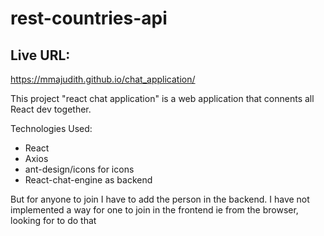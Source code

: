 # rest-countries-api


## Live URL:

   https://mmajudith.github.io/chat_application/

This project "react chat application" is a web application that connents all React dev together.

Technologies Used:

- React
- Axios
- ant-design/icons for icons
- React-chat-engine as backend

But for anyone to join I have to add the person in the backend. I have not implemented a way for one to join in the frontend ie from the browser, looking for to do that 
